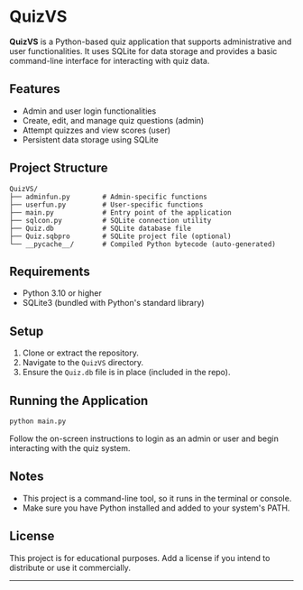 
# QuizVS 

**QuizVS** is a Python-based quiz application that supports administrative and user functionalities. It uses SQLite for data storage and provides a basic command-line interface for interacting with quiz data.

## Features

- Admin and user login functionalities
- Create, edit, and manage quiz questions (admin)
- Attempt quizzes and view scores (user)
- Persistent data storage using SQLite

## Project Structure

```
QuizVS/
├── adminfun.py        # Admin-specific functions
├── userfun.py         # User-specific functions
├── main.py            # Entry point of the application
├── sqlcon.py          # SQLite connection utility
├── Quiz.db            # SQLite database file
├── Quiz.sqbpro        # SQLite project file (optional)
└── __pycache__/       # Compiled Python bytecode (auto-generated)
```

## Requirements

- Python 3.10 or higher
- SQLite3 (bundled with Python's standard library)

## Setup

1. Clone or extract the repository.
2. Navigate to the `QuizVS` directory.
3. Ensure the `Quiz.db` file is in place (included in the repo).

## Running the Application

```bash
python main.py
```

Follow the on-screen instructions to login as an admin or user and begin interacting with the quiz system.

## Notes

- This project is a command-line tool, so it runs in the terminal or console.
- Make sure you have Python installed and added to your system's PATH.

## License

This project is for educational purposes. Add a license if you intend to distribute or use it commercially.

---
